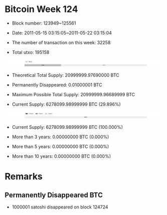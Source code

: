# Bitcoin Week 124

- Block number: 123949~125561

- Date: 2011-05-15 03:15:05~2011-05-22 03:15:04

- The number of transaction on this week: 32258

- Total utxo: 195158

![](../images/mined_week124.png)

- Theoretical Total Supply: 20999999.97690000 BTC

- Permanently Disappeared: 0.01000001 BTC

- Maximum Possible Total Supply: 20999999.96689999 BTC

- Current Supply: 6278099.98999999 BTC (29.896%)

![](../images/year_week124.png)


- Current Supply: 6278099.98999999 BTC (100.000%)

- More than 3 years: 0.00000000 BTC (0.000%)

- More than 5 years: 0.00000000 BTC (0.000%)

- More than 10 years: 0.00000000 BTC (0.000%)

# Remarks

## Permanently Disappeared BTC

- 1000001 satoshi disappeared on block 124724


